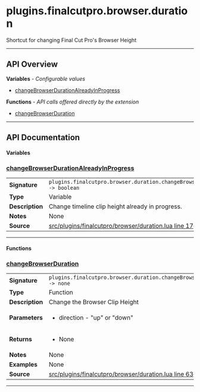 # plugins.finalcutpro.browser.duration

Shortcut for changing Final Cut Pro's Browser Height

---

## API Overview
**Variables** - _Configurable values_
 * [changeBrowserDurationAlreadyInProgress](#changebrowserdurationalreadyinprogress)

**Functions** - _API calls offered directly by the extension_
 * [changeBrowserDuration](#changebrowserduration)


---

## API Documentation

#### Variables


### [changeBrowserDurationAlreadyInProgress](#changebrowserdurationalreadyinprogress)

|                                             |                                                                                     |
| --------------------------------------------|-------------------------------------------------------------------------------------|
| **Signature**                               | `plugins.finalcutpro.browser.duration.changeBrowserDurationAlreadyInProgress -> boolean`                                                                    |
| **Type**                                    | Variable                                                                     |
| **Description**                             | Change timeline clip height already in progress.                                                                     |
| **Notes**                                   | None |
| **Source**                                  | [src/plugins/finalcutpro/browser/duration.lua line 17](https://github.com/CommandPost/CommandPost/blob/develop/src/plugins/finalcutpro/browser/duration.lua#L17){target="_blank"} |

---

#### Functions


### [changeBrowserDuration](#changebrowserduration)

|                                             |                                                                                     |
| --------------------------------------------|-------------------------------------------------------------------------------------|
| **Signature**                               | `plugins.finalcutpro.browser.duration.changeBrowserDuration(direction) -> none`                                                                    |
| **Type**                                    | Function                                                                     |
| **Description**                             | Change the Browser Clip Height                                                                     |
| **Parameters**                              | <ul><li>direction - "up" or "down"</li></ul> |
| **Returns**                                 | <ul><li>None</li></ul>          |
| **Notes**                                   | None |
| **Examples**                                | None |
| **Source**                                  | [src/plugins/finalcutpro/browser/duration.lua line 63](https://github.com/CommandPost/CommandPost/blob/develop/src/plugins/finalcutpro/browser/duration.lua#L63){target="_blank"} |

---

